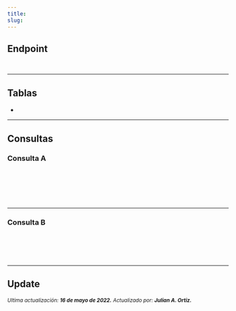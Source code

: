```yaml
---
title: 
slug: 
---
```



## Endpoint

```js title="Condiciones"

```

```js title="EndPoint"

```

***

## Tablas

- ```  ```

***

## Consultas

### Consulta A

```js title="Condiciones"
    
```

```sql title="Query"


  
```

***

### Consulta B

```js title="Condiciones"

```

```sql title="Query"


  
```
***

## Update

<div class="ultima-actualizacion">
  <small>
    <i>
      Ultima actualización:
      <b> 16 de mayo de 2022.</b>
    </i>
  </small>

  <small>
    <i>
      Actualizado por:
      <b> Julian A. Ortiz.</b>
    </i>
  </small>
</div>